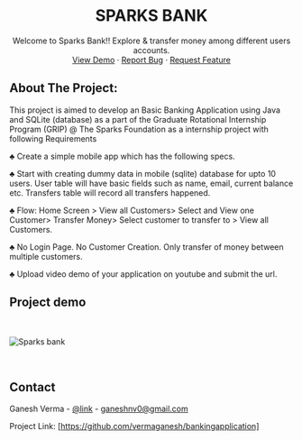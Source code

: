 # <h1 align="center">SPARKS BANK </h1>

 <p align="center">
    Welcome to Sparks Bank!! Explore & transfer money among different users accounts.
    <br />
    <a href="https://github.com/EasyKiLL7/Basic-Banking-App/">View Demo</a>
    ·
    <a href="https://github.com/EasyKiLL7/Basic-Banking-App/issues">Report Bug</a>
    ·
    <a href="https://github.com/EasyKiLL7/Basic-Banking-App/issues">Request Feature</a>
  </p>
</p>
 
 
## About The Project:
This project is aimed to develop an Basic Banking Application using Java and SQLite (database) as a part of the Graduate Rotational Internship Program (GRIP) @ The Sparks Foundation as a internship project with following Requirements 

♣ Create a simple mobile app which has the following specs.

♣ Start with creating dummy data in mobile (sqlite) database for upto
10 users. User table will have basic fields such as name, email,
current balance etc. Transfers table will record all transfers
happened.

♣ Flow: Home Screen > View all Customers> Select and View one
Customer> Transfer Money> Select customer to transfer to > View all
Customers.

♣ No Login Page. No Customer Creation. Only transfer of money
between multiple customers.

♣ Upload video demo of your application on youtube and submit the
url.

## Project demo
<br>

 ![Sparks bank](https://user-images.githubusercontent.com/78313098/141979938-2e829af5-fa62-4b97-a075-04badd77f8ad.gif)

<br>
 


<!-- CONTACT -->
## Contact

Ganesh Verma - [@link](https://www.linkedin.com/in/ganesh-verma-879158203/) - ganeshnv0@gmail.com

Project Link: [https://github.com/vermaganesh/bankingapplication]

 

 

